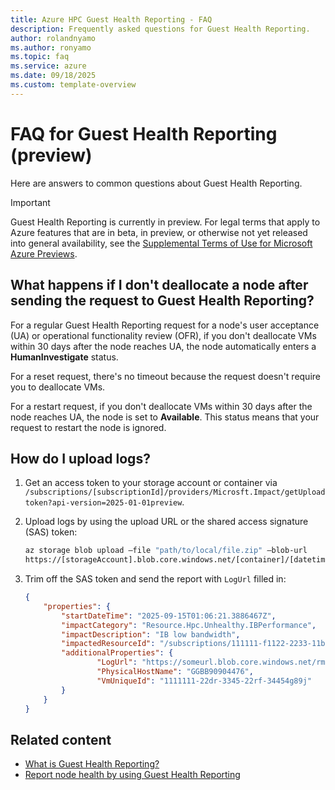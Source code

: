 ```yaml
---
title: Azure HPC Guest Health Reporting - FAQ 
description: Frequently asked questions for Guest Health Reporting.
author: rolandnyamo 
ms.author: ronyamo 
ms.topic: faq 
ms.service: azure 
ms.date: 09/18/2025 
ms.custom: template-overview 
---
```


# FAQ for Guest Health Reporting (preview)

Here are answers to common questions about Guest Health Reporting.

> [!IMPORTANT]
> Guest Health Reporting is currently in preview. For legal terms that apply to Azure features that are in beta, in preview, or otherwise not yet released into general availability, see the [Supplemental Terms of Use for Microsoft Azure Previews](https://azure.microsoft.com/support/legal/preview-supplemental-terms/).

## What happens if I don't deallocate a node after sending the request to Guest Health Reporting?

For a regular Guest Health Reporting request for a node's user acceptance (UA) or operational functionality review (OFR), if you don't deallocate VMs within 30 days after the node reaches UA, the node automatically enters a **HumanInvestigate** status.

For a reset request, there's no timeout because the request doesn't require you to deallocate VMs.

For a restart request, if you don't deallocate VMs within 30 days after the node reaches UA, the node is set to **Available**. This status means that your request to restart the node is ignored.

## How do I upload logs?

1. Get an access token to your storage account or container via
`/subscriptions/[subscriptionId]/providers/Microsft.Impact/getUploadtoken?api-version=2025-01-01preview`.

2. Upload logs by using the upload URL or the shared access signature (SAS) token:

    ```bash
    az storage blob upload –file "path/to/local/file.zip" –blob-url
    https://[storageAccount].blob.core.windows.net/[container]/[datetime]_[randomHash].zip?[SasToken]
    ```

3. Trim off the SAS token and send the report with `LogUrl` filled in:

    ```json
    {
        "properties": {
            "startDateTime": "2025-09-15T01:06:21.3886467Z",
            "impactCategory": "Resource.Hpc.Unhealthy.IBPerformance",
            "impactDescription": "IB low bandwidth",
            "impactedResourceId": "/subscriptions/111111-f1122-2233-11bc-bb00123/resourceGroups/<rg_name>/providers/Microsoft.Compute/virtualMachines/<vm_name>",
            "additionalProperties": {
                    "LogUrl": "https://someurl.blob.core.windows.net/rma",
                    "PhysicalHostName": "GGBB90904476",
                    "VmUniqueId": "1111111-22dr-3345-22rf-34454g89j"
            }
        }
    }

    ```

## Related content

* [What is Guest Health Reporting?](guest-health-overview.md)
* [Report node health by using Guest Health Reporting](guest-health-impact-report.md)

